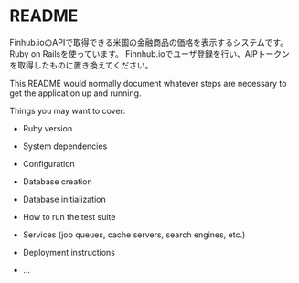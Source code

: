 # README

Finhub.ioのAPIで取得できる米国の金融商品の価格を表示するシステムです。
Ruby on Railsを使っています。
Finnhub.ioでユーザ登録を行い、AIPトークンを取得したものに置き換えてください。

This README would normally document whatever steps are necessary to get the
application up and running.

Things you may want to cover:

* Ruby version 

* System dependencies

* Configuration

* Database creation

* Database initialization

* How to run the test suite

* Services (job queues, cache servers, search engines, etc.)

* Deployment instructions

* ...
